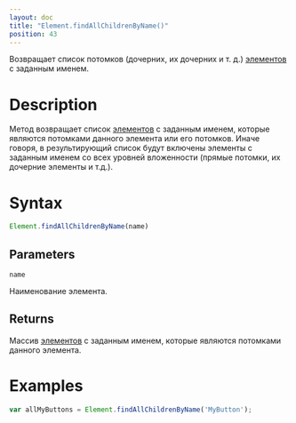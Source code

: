 ```yaml
---
layout: doc
title: "Element.findAllChildrenByName()"
position: 43
---
```


Возвращает список потомков (дочерних, их дочерних и т. д.) [элементов]() с заданным именем.

# Description

Метод возвращает список [элементов](../) с заданным именем, которые являются потомками данного элемента или его потомков.
Иначе говоря, в результирующий список будут включены элементы с заданным именем со всех уровней вложенности (прямые потомки, 
их дочерние элементы и т.д.).

# Syntax

```js
Element.findAllChildrenByName(name)
```

## Parameters

`name`

Наименование элемента.

## Returns

Массив [элементов](../) с заданным именем, которые являются потомками данного элемента.

# Examples

```js
var allMyButtons = Element.findAllChildrenByName('MyButton');
```
